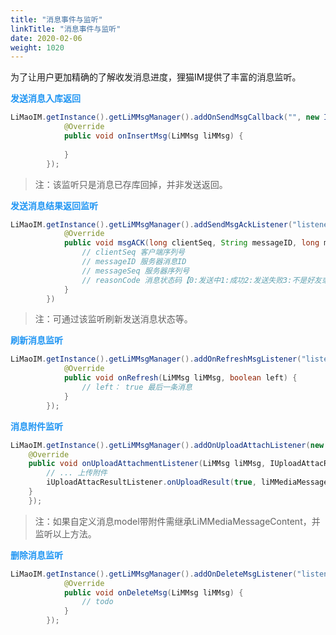 ```yaml
---
title: "消息事件与监听"
linkTitle: "消息事件与监听"
date: 2020-02-06
weight: 1020
---
```


为了让用户更加精确的了解收发消息进度，狸猫IM提供了丰富的消息监听。

**<font color='#2196F3'>发送消息入库返回</font>**
```java
LiMaoIM.getInstance().getLiMMsgManager().addOnSendMsgCallback("", new ISendMsgCallBackListener() {
            @Override
            public void onInsertMsg(LiMMsg liMMsg) {
                
            }
        });
```
>注：该监听只是消息已存库回掉，并非发送返回。

**<font color='#2196F3'>发送消息结果返回监听</font>**
```java
LiMaoIM.getInstance().getLiMMsgManager().addSendMsgAckListener("listener_key", new ISendACK() {
            @Override
            public void msgACK(long clientSeq, String messageID, long messageSeq, byte reasonCode) {
                // clientSeq 客户端序列号
                // messageID 服务器消息ID
                // messageSeq 服务器序列号
                // reasonCode 消息状态码【0:发送中1:成功2:发送失败3:不是好友或不在群内4:黑名单】
            }
        })
```
>注：可通过该监听刷新发送消息状态等。



**<font color='#2196F3'>刷新消息监听</font>**
```java
LiMaoIM.getInstance().getLiMMsgManager().addOnRefreshMsgListener("listener_key", new IRefreshMsg() {
            @Override
            public void onRefresh(LiMMsg liMMsg, boolean left) {
                // left： true 最后一条消息
            }
        });
```

**<font color='#2196F3'>消息附件监听</font>**
```java
LiMaoIM.getInstance().getLiMMsgManager().addOnUploadAttachListener(new IUploadAttachmentListener() {
    @Override
    public void onUploadAttachmentListener(LiMMsg liMMsg, IUploadAttacResultListener iUploadAttacResultListener) {
        // ... 上传附件
        iUploadAttacResultListener.onUploadResult(true, liMMediaMessageContent);
    }
    });
```

>注：如果自定义消息model带附件需继承LiMMediaMessageContent，并监听以上方法。

**<font color='#2196F3'>删除消息监听</font>**
```java
LiMaoIM.getInstance().getLiMMsgManager().addOnDeleteMsgListener("listener_key", new IDeleteMsgListener() {
            @Override
            public void onDeleteMsg(LiMMsg liMMsg) {
                // todo
            }
        });
```




